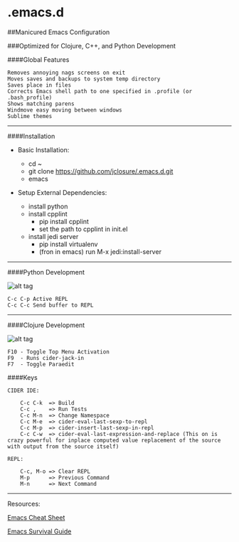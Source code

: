 .emacs.d
========

##Manicured Emacs Configuration

###Optimized for Clojure, C++, and Python  Development
  
####Global Features

	Removes annoying nags screens on exit
	Moves saves and backups to system temp directory
	Saves place in files
	Corrects Emacs shell path to one specified in .profile (or .bash_profile)
	Shows matching parens
	Windmove easy moving between windows
	Sublime themes

---

####Installation

* Basic Installation:
  * cd ~
  * git clone https://github.com/jclosure/.emacs.d.git
  * emacs

* Setup External Dependencies:
  * install python
  * install cpplint
    * pip install cpplint
    * set the path to cpplint in init.el
  * install jedi server
    * pip install virtualenv
    * (fron in emacs) run M-x jedi:install-server
    

---

####Python Development

![alt tag](https://github.com/jclosure/.emacs.d/blob/master/extra/python-dev-screenshot.png)


	C-c C-p Active REPL
	C-c C-c Send buffer to REPL

---

####Clojure Development

![alt tag](https://github.com/jclosure/.emacs.d/blob/master/extra/clojure-dev-screenshot.png)


	F10 - Toggle Top Menu Activation
	F9  - Runs cider-jack-in
	F7  - Toggle Paraedit


####Keys

	CIDER IDE:

		C-c C-k  => Build
		C-c ,    => Run Tests
		C-c M-n  => Change Namespace
        C-c M-e  => cider-eval-last-sexp-to-repl
		C-c M-p  => cider-insert-last-sexp-in-repl
		C-c C-w  => cider-eval-last-expression-and-replace (This on is crazy powerful for inplace computed value replacement of the source with output from the source itself)
		 
	REPL:

		C-c, M-o => Clear REPL
		M-p      => Previous Command
		M-n      => Next Command


---

Resources:

[Emacs Cheat Sheet](https://www.gnu.org/software/emacs/refcards/pdf/refcard.pdf)

[Emacs Survival Guide](https://www.gnu.org/software/emacs/refcards/pdf/survival.pdf)


